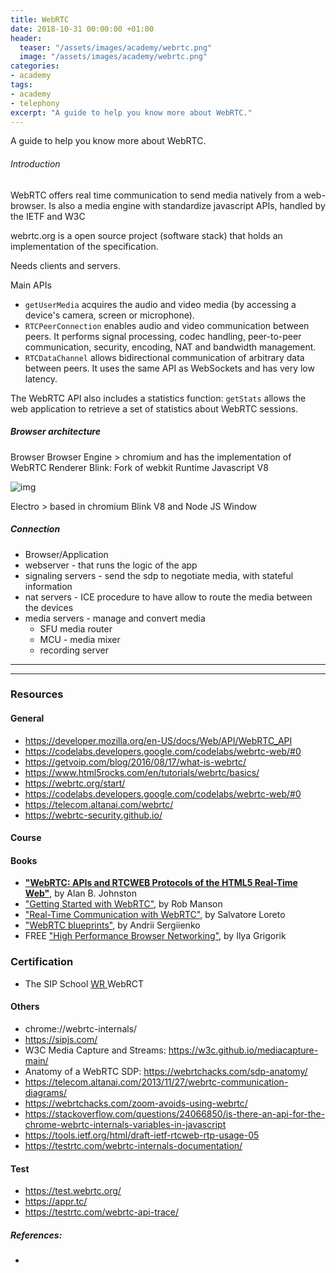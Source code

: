 ```yaml
---
title: WebRTC
date: 2018-10-31 00:00:00 +01:00
header:
  teaser: "/assets/images/academy/webrtc.png"
  image: "/assets/images/academy/webrtc.png"
categories:
- academy
tags:
- academy
- telephony
excerpt: "A guide to help you know more about WebRTC."
---
```


A guide to help you know more about WebRTC.

###### Introduction

WebRTC offers real time communication to send media  natively from a web-browser.
Is also a media engine with standardize javascript APIs, handled by the IETF and W3C

webrtc.org is a open source project (software stack) that holds an implementation of the specification.

Needs clients and servers.

Main APIs
* `getUserMedia` acquires the audio and video media (by accessing a device's camera, screen or microphone).
* `RTCPeerConnection` enables audio and video communication between peers. It performs signal processing, codec handling, peer-to-peer communication, security, encoding, NAT  and bandwidth management.
* `RTCDataChannel` allows bidirectional communication of arbitrary data between peers. It uses the same API as WebSockets and has very low latency.

The WebRTC API also includes a statistics function:
`getStats` allows the web application to retrieve a set of statistics about WebRTC sessions.

##### Browser architecture
Browser
Browser Engine > chromium  and has the implementation of WebRTC
Renderer Blink: Fork of webkit
Runtime Javascript V8

![img](https://miro.medium.com/max/803/1*UPTde0WH3eD6Kpo_82ziVA.png)


Electro > based in chromium Blink V8 and Node JS Window

##### Connection


* Browser/Application
* webserver - that runs the logic of the app
* signaling servers - send the sdp to negotiate media, with stateful information
* nat servers - ICE procedure to have allow to route the media between the devices
* media servers - manage and convert media
  * SFU media router
  * MCU - media mixer
  * recording server



--------------------------------------------------------------------------------
--------------------------------------------------------------------------------


### Resources

#### General
* https://developer.mozilla.org/en-US/docs/Web/API/WebRTC_API
* https://codelabs.developers.google.com/codelabs/webrtc-web/#0
* https://getvoip.com/blog/2016/08/17/what-is-webrtc/
* https://www.html5rocks.com/en/tutorials/webrtc/basics/
* https://webrtc.org/start/
* https://codelabs.developers.google.com/codelabs/webrtc-web/#0
* https://telecom.altanai.com/webrtc/
* https://webrtc-security.github.io/



#### Course


#### Books
* **["WebRTC: APIs and RTCWEB Protocols of the HTML5 Real-Time Web"](https://www.amazon.com/WebRTC-Blueprints-Andrii-Sergiienko-ebook/dp/B00KD9NI1Q)**, by Alan B. Johnston
* ["Getting Started with WebRTC"](https://www.amazon.com/Getting-Started-WebRTC-Rob-Manson-ebook/dp/B00FF8OJZE), by Rob Manson
* ["Real-Time Communication with WebRTC"](https://www.amazon.com/Real-Time-Communication-WebRTC-Peer-Peer-ebook/dp/B00JQOL0QE), by Salvatore Loreto
* ["WebRTC blueprints"](https://www.amazon.com/WebRTC-Blueprints-Andrii-Sergiienko-ebook/dp/B00KD9NI1Q), by Andrii Sergiienko
* FREE ["High Performance Browser Networking"](https://hpbn.co/), by Ilya Grigorik


### Certification

* The SIP School [WR ](https://www.thesipschool.com/courses/view) WebRCT


#### Others

* chrome://webrtc-internals/
* https://sipjs.com/
* W3C Media Capture and Streams: https://w3c.github.io/mediacapture-main/
* Anatomy of a WebRTC SDP: https://webrtchacks.com/sdp-anatomy/
* https://telecom.altanai.com/2013/11/27/webrtc-communication-diagrams/
* https://webrtchacks.com/zoom-avoids-using-webrtc/
* https://stackoverflow.com/questions/24066850/is-there-an-api-for-the-chrome-webrtc-internals-variables-in-javascript
* https://tools.ietf.org/html/draft-ietf-rtcweb-rtp-usage-05
* https://testrtc.com/webrtc-internals-documentation/


#### Test
* https://test.webrtc.org/
* https://appr.tc/
* https://testrtc.com/webrtc-api-trace/


##### References:
  *
